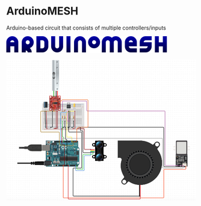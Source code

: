 # ArduinoMESH
Arduino-based circuit that consists of multiple controllers/inputs

![alt tag](https://raw.githubusercontent.com/donkeyrepos/arduinomesh/master/logo.png)

![alt tag](https://raw.githubusercontent.com/donkeyrepos/arduinomesh/master/circuit.png)
